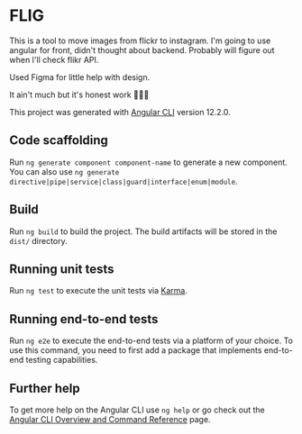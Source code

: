 # FLIG

This is a tool to move images from flickr to instagram.
I'm going to use angular for front, didn't thought about backend. Probably will figure out when I'll check flikr API.

Used Figma for little help with design.

It ain't much but it's honest work 👨‍🌾🚜

This project was generated with [Angular CLI](https://github.com/angular/angular-cli) version 12.2.0.

## Code scaffolding

Run `ng generate component component-name` to generate a new component. You can also use `ng generate directive|pipe|service|class|guard|interface|enum|module`.

## Build

Run `ng build` to build the project. The build artifacts will be stored in the `dist/` directory.

## Running unit tests

Run `ng test` to execute the unit tests via [Karma](https://karma-runner.github.io).

## Running end-to-end tests

Run `ng e2e` to execute the end-to-end tests via a platform of your choice. To use this command, you need to first add a package that implements end-to-end testing capabilities.

## Further help

To get more help on the Angular CLI use `ng help` or go check out the [Angular CLI Overview and Command Reference](https://angular.io/cli) page.
